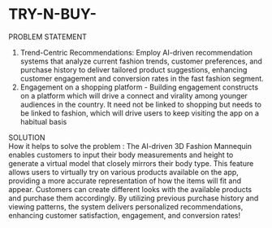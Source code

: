 # TRY-N-BUY-
PROBLEM STATEMENT
1. Trend-Centric Recommendations: Employ AI-driven recommendation systems that analyze current
fashion trends, customer preferences, and purchase history to deliver tailored product suggestions,
enhancing customer engagement and conversion rates in the fast fashion segment.
2. Engagement on a shopping platform - Building engagement constructs on a platform which will drive a connect and virality among younger audiences in the country. It need not
be linked to shopping but needs to
be linked to fashion, which will drive
users to keep visiting the app on a 
habitual basis

SOLUTION                                                                                                                                                                        
How it helps to solve the problem : 
The AI-driven 3D Fashion Mannequin enables customers to input their body measurements and height to generate a virtual model that closely mirrors their body type. This feature allows users to virtually try on various products available on the app, providing a more accurate representation of how the items will fit and appear. Customers can create different looks with the available products and purchase them accordingly. By utilizing previous purchase history and viewing patterns, the system delivers personalized recommendations, enhancing customer satisfaction, engagement, and conversion rates!

